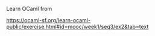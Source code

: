 Learn OCaml from

https://ocaml-sf.org/learn-ocaml-public/exercise.html#id=mooc/week1/seq3/ex2&tab=text

